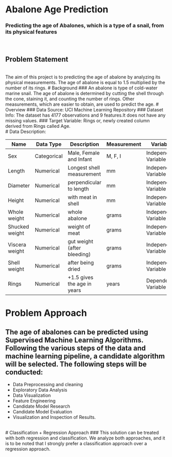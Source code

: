 # Abalone Age Prediction
### Predicting the age of Abalones, which is a type of  a snail, from its physical features
<br>
<h2>Problem Statement</h2><br>
The aim of this project is to predicting the age of abalone by analyzing its physical measurements. The age of abalone is equal to 1.5 multiplied by the number of its rings.
# Background
### An abalone is type of cold-water marine snail. The age of abalone is determined by cutting the shell through the cone, staining it, and counting the number of rings. Other measurements, which are easier to obtain, are used to predict the age.
# Overview
### Data Source: UCI Machine Learning Repository
### Dataset Info: The dataset has 4177 observations and 9 features.It does not have any missing values.
### Target Variable: Rings or, newly created column derived from Rings called Age.
<br>
# Data Description:

| Name  | Data Type | Description | Measurement | Variable Type |
| ------------- | ------------- | ------------- | ------------- | ------------- |
| Sex  | Categorical | Male, Female and Infant |	M, F, I	| Independent Variable |
| Length  | Numerical  | Longest shell measurement  | mm  | Independent Variable  |
| Diameter |	Numerical |	perpendicular to length |	mm	| Independent Variable |
| Height	| Numerical |	with meat in shell |	mm	| Independent Variable |
| Whole weight |	Numerical |	whole abalone |	grams |	Independent Variable |
| Shucked weight |	Numerical |	weight of meat |	grams |	Independent Variable |
| Viscera weight |	Numerical |	gut weight (after bleeding)	|  grams |	Independent Variable |
| Shell weight |	Numerical |	after being dried |	grams |	Independent Variable |
| Rings |	Numerical |	+1.5 gives the age in years	| years	 | Dependent/Target Variable |

# Problem Approach
## The age of abalones can be predicted using Supervised Machine Learning Algorithms. Following the various steps of the data and machine learning pipeline, a candidate algorithm will be selected. The following steps will be conducted:
- Data Preprocessing and cleaning
- Exploratory Data Analysis
- Data Visualization
- Feature Engineering
- Candidate Model Research
- Candidate Model Evaluation
- Visualization and Inspection of Results.
<br>
# Classification + Regression Approach
### This solution can be treated with both regression and classification. We analyze both approaches, and it is to be noted that I strongly prefer a classification approach over a regression approach.
